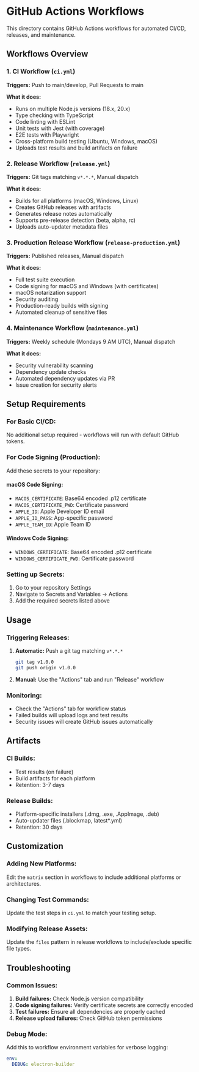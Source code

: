 # GitHub Actions Workflows

This directory contains GitHub Actions workflows for automated CI/CD, releases, and maintenance.

## Workflows Overview

### 1. CI Workflow (`ci.yml`)
**Triggers:** Push to main/develop, Pull Requests to main

**What it does:**
- Runs on multiple Node.js versions (18.x, 20.x)
- Type checking with TypeScript
- Code linting with ESLint
- Unit tests with Jest (with coverage)
- E2E tests with Playwright
- Cross-platform build testing (Ubuntu, Windows, macOS)
- Uploads test results and build artifacts on failure

### 2. Release Workflow (`release.yml`)
**Triggers:** Git tags matching `v*.*.*`, Manual dispatch

**What it does:**
- Builds for all platforms (macOS, Windows, Linux)
- Creates GitHub releases with artifacts
- Generates release notes automatically
- Supports pre-release detection (beta, alpha, rc)
- Uploads auto-updater metadata files

### 3. Production Release Workflow (`release-production.yml`)
**Triggers:** Published releases, Manual dispatch

**What it does:**
- Full test suite execution
- Code signing for macOS and Windows (with certificates)
- macOS notarization support
- Security auditing
- Production-ready builds with signing
- Automated cleanup of sensitive files

### 4. Maintenance Workflow (`maintenance.yml`)
**Triggers:** Weekly schedule (Mondays 9 AM UTC), Manual dispatch

**What it does:**
- Security vulnerability scanning
- Dependency update checks
- Automated dependency updates via PR
- Issue creation for security alerts

## Setup Requirements

### For Basic CI/CD:
No additional setup required - workflows will run with default GitHub tokens.

### For Code Signing (Production):
Add these secrets to your repository:

#### macOS Code Signing:
- `MACOS_CERTIFICATE`: Base64 encoded .p12 certificate
- `MACOS_CERTIFICATE_PWD`: Certificate password
- `APPLE_ID`: Apple Developer ID email
- `APPLE_ID_PASS`: App-specific password
- `APPLE_TEAM_ID`: Apple Team ID

#### Windows Code Signing:
- `WINDOWS_CERTIFICATE`: Base64 encoded .p12 certificate
- `WINDOWS_CERTIFICATE_PWD`: Certificate password

### Setting up Secrets:
1. Go to your repository Settings
2. Navigate to Secrets and Variables → Actions
3. Add the required secrets listed above

## Usage

### Triggering Releases:
1. **Automatic:** Push a git tag matching `v*.*.*`
   ```bash
   git tag v1.0.0
   git push origin v1.0.0
   ```

2. **Manual:** Use the "Actions" tab and run "Release" workflow

### Monitoring:
- Check the "Actions" tab for workflow status
- Failed builds will upload logs and test results
- Security issues will create GitHub issues automatically

## Artifacts

### CI Builds:
- Test results (on failure)
- Build artifacts for each platform
- Retention: 3-7 days

### Release Builds:
- Platform-specific installers (.dmg, .exe, .AppImage, .deb)
- Auto-updater files (.blockmap, latest*.yml)
- Retention: 30 days

## Customization

### Adding New Platforms:
Edit the `matrix` section in workflows to include additional platforms or architectures.

### Changing Test Commands:
Update the test steps in `ci.yml` to match your testing setup.

### Modifying Release Assets:
Update the `files` pattern in release workflows to include/exclude specific file types.

## Troubleshooting

### Common Issues:
1. **Build failures:** Check Node.js version compatibility
2. **Code signing failures:** Verify certificate secrets are correctly encoded
3. **Test failures:** Ensure all dependencies are properly cached
4. **Release upload failures:** Check GitHub token permissions

### Debug Mode:
Add this to workflow environment variables for verbose logging:
```yaml
env:
  DEBUG: electron-builder
```